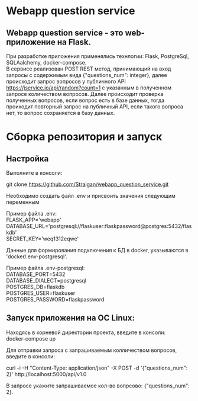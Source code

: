 # Webapp question service

##  Webapp question service - это web-приложение на Flask.

При разработке приложения применялись технлогии: Flask, PostgreSql, SQLAalchemy, docker-compose.  
В сервисе реализован POST REST метод, принимающий на вход запросы с содержимым вида {"questions_num": integer}, далее происходит запрос вопросов у публичного API https://jservice.io/api/random?count=1  c указанным в полученном запросе количеством вопросов. Далее происходит проверка полученных вопросов, если вопрос есть в базе данных, тогда проиходит повторный запрос на публичный API, если такого вопроса нет, то вопрос сохраняется в базу данных.  

# Сборка репозитория и запуск

## Настройка

Выполните в консоли:

git clone https://github.com/Straigan/webapp_question_service.git

Необходимо создать файл .env и присвоить значения следующим переменным  

Пример файла .env:  
FLASK_APP='webapp'  
DATABASE_URL='postgresql://flaskuser:flaskpassword@postgres:5432/flaskdb'  
SECRET_KEY='weq1312eqwe'

Данные для формирования подключения к БД в docker, указываются в 'docker/.env-postgresql'.  

Пример файла .env-postgresql:  
DATABASE_PORT=5432  
DATABASE_DIALECT=postgresql  
POSTGRES_DB=flaskdb  
POSTGRES_USER=flaskuser  
POSTGRES_PASSWORD=flaskpassword  

## Запуск приложения на ОС Linux:

Находясь в корневой директории проекта, введите в консоли:  
docker-compose up  

Для отправки запроса с запрашиваемым колличеством вопросов, введите в консоли:  

curl -i -H "Content-Type: application/json" -X POST -d '{"questions_num": 2}' http://localhost:5000/api/v1.0  

В запросе укажите запрашиваемое кол-во вопрсово: {"questions_num": 2}.